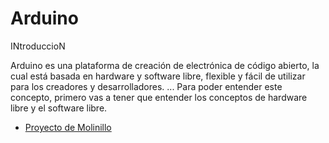 # Arduino

INtroduccioN

Arduino es una plataforma de creación de electrónica de código abierto, la cual está basada en hardware y software libre, flexible y fácil de utilizar para los creadores y desarrolladores. ... Para poder entender este concepto, primero vas a tener que entender los conceptos de hardware libre y el software libre.


* [Proyecto de Molinillo](https://github.com/VitasB/Arduino/blob/main/MOLINILLO.MD#molinillo)
